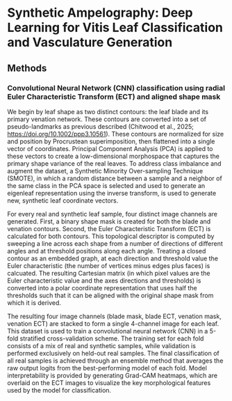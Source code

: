 # Synthetic Ampelography: Deep Learning for Vitis Leaf Classification and Vasculature Generation

## Methods 

### Convolutional Neural Network (CNN) classification using radial Euler Characteristic Transform (ECT) and aligned shape mask  
We begin by leaf shape as two distinct contours: the leaf blade and its primary venation network. These contours are converted into a set of pseudo-landmarks as previous described (Chitwood et al., 2025; https://doi.org/10.1002/ppp3.10561). These contours are normalized for size and position by Procrustean superimposition, then flattened into a single vector of coordinates. Principal Component Analysis (PCA) is applied to these vectors to create a low-dimensional morphospace that captures the primary shape variance of the real leaves. To address class imbalance and augment the dataset, a Synthetic Minority Over-sampling Technique (SMOTE), in which a random distance between a sample and a neighbor of the same class in the PCA space is selected and used to generate an eigenleaf representation using the inverse transform, is used to generate new, synthetic leaf coordinate vectors.

For every real and synthetic leaf sample, four distinct image channels are generated. First, a binary shape mask is created for both the blade and venation contours. Second, the Euler Characteristic Transform (ECT) is calculated for both contours. This topological descriptor is computed by sweeping a line across each shape from a number of directions of different angles and at threshold positions along each angle. Treating a closed contour as an embedded graph, at each direction and threshold value the Euler characteristic (the number of vertices minus edges plus faces) is calcuated. The resulting Cartesian matrix (in which pixel values are the Euler characteristic value and the axes directions and thresholds) is converted into a polar coordinate representation that uses half the thresholds such that it can be aligned with the original shape mask from which it is derived.

The resulting four image channels (blade mask, blade ECT, venation mask, venation ECT) are stacked to form a single 4-channel image for each leaf. This dataset is used to train a convolutional neural network (CNN) in a 5-fold stratified cross-validation scheme. The training set for each fold consists of a mix of real and synthetic samples, while validation is performed exclusively on held-out real samples. The final classification of all real samples is achieved through an ensemble method that averages the raw output logits from the best-performing model of each fold. Model interpretability is provided by generating Grad-CAM heatmaps, which are overlaid on the ECT images to visualize the key morphological features used by the model for classification.
